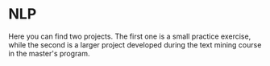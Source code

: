 # NLP

Here you can find two projects. The first one is a small practice exercise, while the second is a larger project developed during the text mining course in the master's program.

